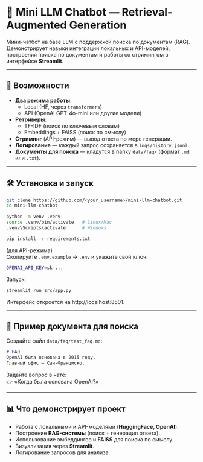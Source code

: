# 🧠 Mini LLM Chatbot — Retrieval-Augmented Generation

Мини-чатбот на базе LLM с поддержкой поиска по документам (RAG).  
Демонстрирует навыки интеграции локальных и API-моделей, построения поиска по документам и работы со стримингом в интерфейсе **Streamlit**.

---

## 🚀 Возможности
- **Два режима работы**:
  - Local (HF, через `transformers`)
  - API (OpenAI GPT-4o-mini или другие модели)
- **Ретриверы**:
  - TF-IDF (поиск по ключевым словам)
  - Embeddings + FAISS (поиск по смыслу)
- **Стриминг** (API-режим) — вывод ответа по мере генерации.  
- **Логирование** — каждый запрос сохраняется в `logs/history.jsonl`.  
- **Документы для поиска** — кладутся в папку `data/faq/` (формат `.md` или `.txt`).  

---

## 🛠️ Установка и запуск
```bash
git clone https://github.com/<your_username>/mini-llm-chatbot.git
cd mini-llm-chatbot

python -m venv .venv
source .venv/bin/activate   # Linux/Mac
.venv\Scripts\activate      # Windows

pip install -r requirements.txt
```

(для API-режима)  
Скопируйте `.env.example` → `.env` и укажите свой ключ:
```bash
OPENAI_API_KEY=sk-...
```

Запуск:
```bash
streamlit run src/app.py
```

Интерфейс откроется на http://localhost:8501.  

---

## 📂 Пример документа для поиска
Создайте файл `data/faq/test_faq.md`:
```markdown
# FAQ
OpenAI была основана в 2015 году.
Главный офис — Сан-Франциско.
```

Задайте вопрос в чате:  
👉 «Когда была основана OpenAI?»  

---

## 📊 Что демонстрирует проект
- Работа с локальными и API-моделями (**HuggingFace, OpenAI**).  
- Построение **RAG-системы** (поиск + генерация ответа).  
- Использование эмбеддингов и **FAISS** для поиска по смыслу.  
- Визуализация через **Streamlit**.  
- Логирование запросов для анализа.
